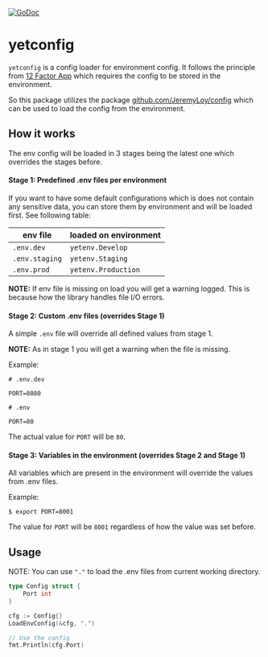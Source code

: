 [![GoDoc](https://godoc.org/github.com/pvormste/yetwebutils/yetconfig?status.svg)](https://godoc.org/github.com/pvormste/yetwebutils/yetconfig)

# yetconfig

`yetconfig` is a config loader for environment config. It follows the principle from [12 Factor App](https://12factor.net/config) which requires the config to be stored in the environment.

So this package utilizes the package [github.com/JeremyLoy/config](https://github.com/JeremyLoy/config) which can be used to load the config from the environment.

## How it works

The env config will be loaded in 3 stages being the latest one which overrides the stages before.

#### Stage 1: Predefined .env files per environment

If you want to have some default configurations which is does not contain any sensitive data, you can store them by environment and will be loaded first. See following table:

| env file | loaded on environment |
| -------- | --------------------- |
| `.env.dev` | `yetenv.Develop` |
| `.env.staging` | `yetenv.Staging` |
| `.env.prod` | `yetenv.Production` |

**NOTE:** If env file is missing on load you will get a warning logged. This is because how the library handles file I/O errors.

#### Stage 2: Custom .env files (overrides Stage 1)

A simple `.env` file will override all defined values from stage 1.

**NOTE:** As in stage 1 you will get a warning when the file is missing.

Example:

```
# .env.dev

PORT=8080
```

```
# .env

PORT=80
```

The actual value for `PORT` will be `80`.

#### Stage 3: Variables in the environment (overrides Stage 2 and Stage 1)

All variables which are present in the environment will override the values from .env files.

Example:
```
$ export PORT=8001
```

The value for `PORT` will be `8001` regardless of how the value was set before.

## Usage

NOTE: You can use `"."` to load the .env files from current working directory.

```go
type Config struct {
    Port int
}

cfg := Config{}
LoadEnvConfig(&cfg, ".")

// Use the config
fmt.Println(cfg.Port)
```